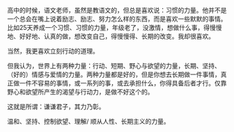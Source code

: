 高中的时候，语文老师，虽然是教语文的，但总是喜欢说：习惯的力量。他并不是一个总会在嘴上说着励志、励志、努力怎么样的东西，而是喜欢一些默默的事情。比如25天养成一个习惯、习惯的力量，年级老了，没激情，想做什么事，得慢慢地、好好地、认真的做，想改变自己，得慢慢得、长期的改变。我却很喜欢。

当然，我更喜欢立刻行动的道理。

但我认为，世界上有两种力量：行动、短期、野心与欲望的力量，长期、坚持、（好的）情感与爱情的力量。两种力量都是好的，但是你想去长期做一件事情，真正做一件不容易的事情，或一系列的事，或去承担什么，你得具备后者才行。仅靠野心和欲望所产生的渴望与行动力，是做不好这个的。

这就是所谓：谦谦君子，其力乃彰。

温和、坚持、控制欲望、理解/ 顺从人性、长期主义的力量。